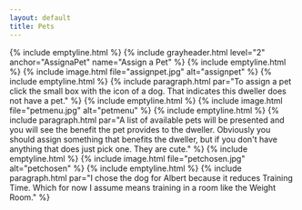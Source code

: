```yaml
---
layout: default
title: Pets
---
```

{% include emptyline.html %}
{% include grayheader.html level="2" anchor="AssignaPet" name="Assign a Pet" %}
{% include emptyline.html %}
{% include image.html file="assignpet.jpg" alt="assignpet" %}
{% include emptyline.html %}
{% include paragraph.html par="To assign a pet click the small box with the icon of a dog. That indicates this dweller does not have a pet." %}
{% include emptyline.html %}
{% include image.html file="petmenu.jpg" alt="petmenu" %}
{% include emptyline.html %}
{% include paragraph.html par="A list of available pets will be presented and you will see the benefit the pet provides to the dweller. Obviously you should assign something that benefits the dweller, but if you don't have anything that does just pick one. They are cute." %}
{% include emptyline.html %}
{% include image.html file="petchosen.jpg" alt="petchosen" %}
{% include emptyline.html %}
{% include paragraph.html par="I chose the dog for Albert because it reduces Training Time. Which for now I assume means training in a room like the Weight Room." %}